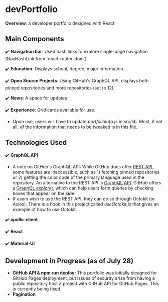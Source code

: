 # devPortfolio
**Overview**: a developer portfolio designed with React

## Main Components

:heavy_check_mark: **Navigation bar**: Used hash links to explore single-page navigation (NavHashLink from 'react-router-dom')

:heavy_check_mark: **Education**: Displays school, degree, major information.

:heavy_check_mark: **Open Source Projects**: Using GitHub's GraphQL API, displays both pinned repositories and more repositories (set to 12). 

:heavy_check_mark: **News**: A space for updates 

:heavy_check_mark: **Experience**: Grid cards available for use.

- Upon use, users will have to update *portfolioInfo.js* in src/lib. Most, if not all, of the information that needs to be tweaked is in this file.

## Technologies Used

:heavy_check_mark: **GraphQL API**
- A note on GitHub's GraphQL API: While GitHub does offer [REST API](https://docs.github.com/en/rest), some features are inaccessible, such as 1) fetching pinned repositories or 2) getting the color code of the primary language used in the repository. An alternative to the REST API is [GraphQL API](https://docs.github.com/en/graphql). GitHub offers a [GraphQL explorer](https://docs.github.com/en/graphql/overview/explorer), which can help users form queries by checking boxes that appear on the side.
- If users wish to use the REST API, they can do so through Octokit (or Axios). There is a hook in this project called *useOctokit.js* that gives an example of how to use Octokit.

:heavy_check_mark: **apollo-client**

:heavy_check_mark: **React**

:heavy_check_mark: **Material-UI**

## Development in Progress (as of July 28)

- **GitHub API & npm run deploy:** This portfolio was initially designed for GitHub Pages deployment, but issues of security arise from having a public repository host a project with GitHub API for GitHub Pages. This is currently being fixed. 
- **Pagination**
